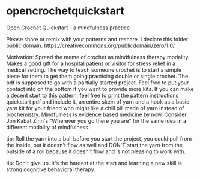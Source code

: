 # opencrochetquickstart
Open Crochet Quickstart - a mindfulness practice

Please share or remix with your patterns and reshare. I declare this folder public domain. https://creativecommons.org/publicdomain/zero/1.0/

Motivation: Spread the meme of crochet as mindfulness therapy modality. Makes a good gift for a hospital patient or visitor for stress relief in a medical setting.  The way to teach someone crochet is to start a simple piece for them to get them going practicing double or single crochet. The pdf is supposed to go with a partially started project. Feel free to put your contact info on the bottom if you want to provide more kits. If you can make a decent start to this pattern, feel free to print the pattern instructions quickstart pdf and include it, an entire skein of yarn and a hook as a basic yarn kit for your friend who might like a chill pill made of yarn instead of biochemistry. Mindfulness is evidence based medicine by now. Consider Jon Kabat Zinn's "Wherever you go there you are" for the same idea in a different modality of mindfulness.

tip: Roll the yarn into a ball before you start the project, you could pull from the inside, but it doesn't flow as well and DON'T start the yarn from the outside of a roll because it doesn't flow and is not pleasing to work with. 

tip: Don't give up. it's the hardest at the start and learning a new skill is strong cognitive behavioral therapy.
